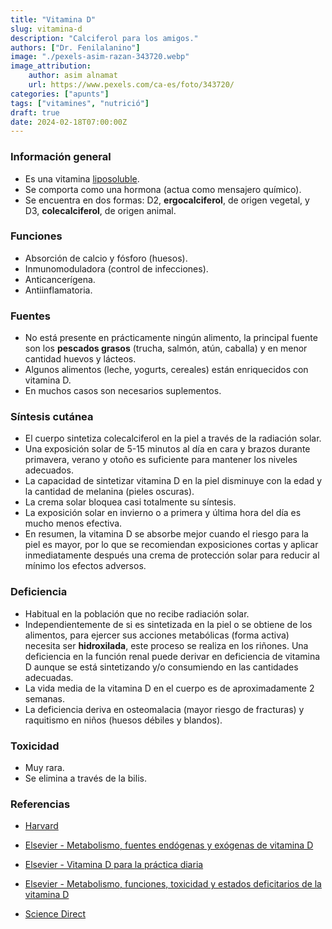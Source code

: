 ```yaml
---
title: "Vitamina D"
slug: vitamina-d
description: "Calciferol para los amigos."
authors: ["Dr. Fenilalanino"]
image: "./pexels-asim-razan-343720.webp"
image_attribution:
    author: asim alnamat
    url: https://www.pexels.com/ca-es/foto/343720/
categories: ["apunts"]
tags: ["vitamines", "nutrició"]
draft: true
date: 2024-02-18T07:00:00Z
---
```


### Información general
- Es una vitamina [liposoluble](../vitaminas-101).
- Se comporta como una hormona (actua como mensajero químico).
- Se encuentra en dos formas: D2, **ergocalciferol**, de origen vegetal, y D3, **colecalciferol**, de origen animal.

### Funciones
- Absorción de calcio y fósforo (huesos).
- Inmunomoduladora (control de infecciones).
- Anticancerígena.
- Antiinflamatoria.

### Fuentes
- No está presente en prácticamente ningún alimento, la principal fuente son los **pescados grasos** (trucha, salmón, atún, caballa) y en menor cantidad huevos y lácteos.
- Algunos alimentos (leche, yogurts, cereales) están enriquecidos con vitamina D.
- En muchos casos son necesarios suplementos.

### Síntesis cutánea
- El cuerpo sintetiza colecalciferol en la piel a través de la radiación solar.
- Una exposición solar de 5-15 minutos al día en cara y brazos durante primavera, verano y otoño es suficiente para mantener los niveles adecuados.
- La capacidad de sintetizar vitamina D en la piel disminuye con la edad y la cantidad de melanina (pieles oscuras).
- La crema solar bloquea casi totalmente su síntesis.
- La exposición solar en invierno o a primera y última hora del día es mucho menos efectiva.
- En resumen, la vitamina D se absorbe mejor cuando el riesgo para la piel es mayor, por lo que se recomiendan exposiciones cortas y aplicar inmediatamente después una crema de protección solar para reducir al mínimo los efectos adversos.

### Deficiencia
- Habitual en la población que no recibe radiación solar.
- Independientemente de si es sintetizada en la piel o se obtiene de los alimentos, para ejercer sus acciones metabólicas (forma activa) necesita ser **hidroxilada**, este proceso se realiza en los riñones. Una deficiencia en la función renal puede derivar en deficiencia de vitamina D aunque se está sintetizando y/o consumiendo en las cantidades adecuadas.
- La vida media de la vitamina D en el cuerpo es de aproximadamente 2 semanas.
- La deficiencia deriva en osteomalacia (mayor riesgo de fracturas) y raquitismo en niños (huesos débiles y blandos).

### Toxicidad
- Muy rara.
- Se elimina a través de la bilis.


### Referencias

- [Harvard](https://www.hsph.harvard.edu/nutritionsource/vitamin-d/)

- [Elsevier - Metabolismo, fuentes endógenas y exógenas de vitamina D](https://www.elsevier.es/es-revista-reemo-70-articulo-metabolismo-fuentes-endogenas-exogenas-vitamina-13108019)

- [Elsevier - Vitamina D para la práctica diaria](https://www.elsevier.es/es-revista-medicina-familia-semergen-40-articulo-vitamina-d-practica-diaria-S1138359320300654)

- [Elsevier - Metabolismo, funciones, toxicidad y estados deficitarios de la vitamina D](https://www.elsevier.com/es-es/connect/metabolismo-funciones-toxicidad-y-estados-deficitarios-de-la-vitamina-d)

- [Science Direct](ttps://www.sciencedirect.com/science/article/abs/pii/S1245178910701682)

